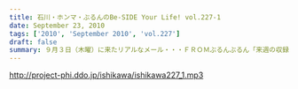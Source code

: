 ```yaml
---
title: 石川・ホンマ・ぶるんのBe-SIDE Your Life! vol.227-1
date: September 23, 2010
tags: ['2010', 'September 2010', 'vol.227']
draft: false
summary: ９月３日（木曜）に来たリアルなメール・・・ＦＲＯＭぶるんぶるん「来週の収録。月曜にどうしても外せない用事が出来てしまいました。収録日ずらすこと出来ますか？」そこから始まったスケジュール調整諸々・・・そして、収録は９月７日（火曜）の夜８時半からスタートしたわけですが～～～NAMAE
---
```


http://project-phi.ddo.jp/ishikawa/ishikawa227_1.mp3